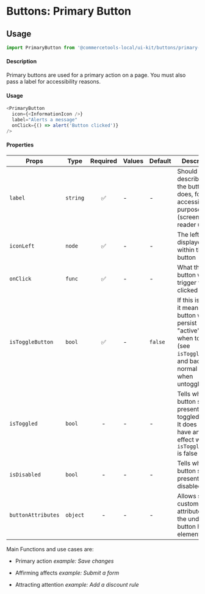 # Buttons: Primary Button

## Usage

```js
import PrimaryButton from '@commercetools-local/ui-kit/buttons/primary-button';
```

#### Description

Primary buttons are used for a primary action on a page. You must also pass a
label for accessibility reasons.

#### Usage

```js
<PrimaryButton
  icon={<InformationIcon />}
  label="Alerts a message"
  onClick={() => alert('Button clicked')}
/>
```

#### Properties

| Props              | Type     | Required | Values | Default | Description                                                                                                                                      |
| ------------------ | -------- | :------: | ------ | ------- | ------------------------------------------------------------------------------------------------------------------------------------------------ |
| `label`            | `string` |    ✅    | -      | -       | Should describe what the button does, for accessibility purposes (screen-reader users)                                                           |
| `iconLeft`         | `node`   |    ✅    | -      | -       | The left icon displayed within the button                                                                                                        |
| `onClick`          | `func`   |    ✅    | -      | -       | What the button will trigger when clicked                                                                                                        |
| `isToggleButton`   | `bool`   |    ✅    | -      | `false` | If this is active, it means the button will persist in an "active" state when toggled (see `isToggled`), and back to normal state when untoggled |
| `isToggled`        | `bool`   |    -     | -      | -       | Tells when the button should present a toggled state. It does not have any effect when `isToggleButton` is false                                 |
| `isDisabled`       | `bool`   |    -     | -      | -       | Tells when the button should present a disabled state                                                                                            |
| `buttonAttributes` | `object` |    -     | -      | -       | Allows setting custom attributes on the underlying button html element                                                                           |

Main Functions and use cases are:

* Primary action _example: Save changes_

* Affirming affects _example: Submit a form_

* Attracting attention _example: Add a discount rule_
